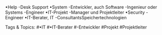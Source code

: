 •Help -Desk Support
•System -Entwickler, auch Software -Ingenieur oder Systems -Engineer
•IT-Projekt -Manager und Projektleiter
•Security -Engineer
•IT-Berater, IT -ConsultantsSpeichertechnologien

   Tags & Topics:
   #•IT
   #•IT-Berater
   #-Entwickler
   #Projekt
   #Projektleiter